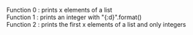 Function 0 : prints x elements of a list  
Function 1 : prints an integer with "{:d}".format()  
Function 2 : prints the first x elements of a list and only integers  
